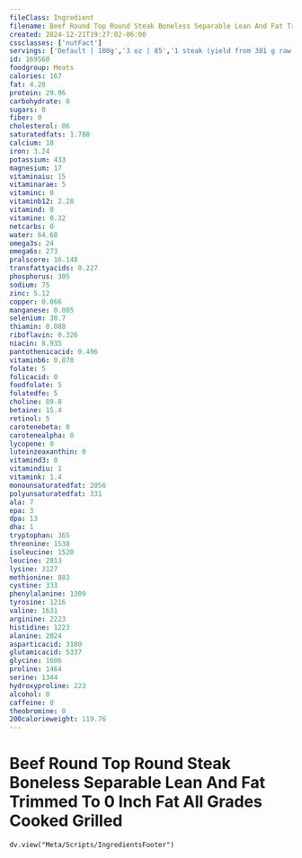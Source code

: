 ```yaml
---
fileClass: Ingredient
filename: Beef Round Top Round Steak Boneless Separable Lean And Fat Trimmed To 0 Inch Fat All Grades Cooked Grilled
created: 2024-12-21T19:27:02-06:00
cssclasses: ['nutFact']
servings: ['Default | 100g','3 oz | 85','1 steak (yield from 381 g raw meat) | 277']
id: 169560
foodgroup: Meats
calories: 167
fat: 4.28
protein: 29.96
carbohydrate: 0
sugars: 0
fiber: 0
cholesterol: 86
saturatedfats: 1.788
calcium: 18
iron: 3.24
potassium: 433
magnesium: 17
vitaminaiu: 15
vitaminarae: 5
vitaminc: 0
vitaminb12: 2.28
vitamind: 0
vitamine: 0.32
netcarbs: 0
water: 64.68
omega3s: 24
omega6s: 273
pralscore: 16.148
transfattyacids: 0.227
phosphorus: 305
sodium: 75
zinc: 5.12
copper: 0.066
manganese: 0.005
selenium: 30.7
thiamin: 0.088
riboflavin: 0.326
niacin: 8.935
pantothenicacid: 0.496
vitaminb6: 0.878
folate: 5
folicacid: 0
foodfolate: 5
folatedfe: 5
choline: 89.8
betaine: 15.4
retinol: 5
carotenebeta: 0
carotenealpha: 0
lycopene: 0
luteinzeaxanthin: 0
vitamind3: 0
vitamindiu: 1
vitamink: 1.4
monounsaturatedfat: 2056
polyunsaturatedfat: 331
ala: 7
epa: 3
dpa: 13
dha: 1
tryptophan: 365
threonine: 1538
isoleucine: 1520
leucine: 2813
lysine: 3127
methionine: 883
cystine: 333
phenylalanine: 1309
tyrosine: 1216
valine: 1631
arginine: 2223
histidine: 1223
alanine: 2024
asparticacid: 3180
glutamicacid: 5337
glycine: 1606
proline: 1464
serine: 1344
hydroxyproline: 223
alcohol: 0
caffeine: 0
theobromine: 0
200calorieweight: 119.76
---
```


# Beef Round Top Round Steak Boneless Separable Lean And Fat Trimmed To 0 Inch Fat All Grades Cooked Grilled

```dataviewjs
dv.view("Meta/Scripts/IngredientsFooter")
```